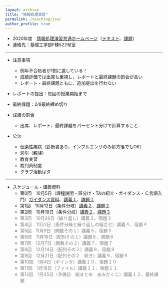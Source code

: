 ```yaml
---
layout: archive
title: "情報処理演習"
permalink: /teaching/jse/
author_profile: true
---
```


* 2020年度　[情報処理演習共通ホームページ](http://www.hlab.sys.es.osaka-u.ac.jp/people/wan/jse/)（[テキスト](http://www.hlab.sys.es.osaka-u.ac.jp/people/wan/jse/text/index.html)、[課題](http://www.hlab.sys.es.osaka-u.ac.jp/people/wan/jse/kadai/index.html)）
* 連絡先：基礎工学部F棟522号室

---

* 注意事項
  * 例年不合格者が1割に達している！
  * 成績評価では出席も重視し，レポートと最終課題の割合が高い
  * レポート・最終課題ともに，追加提出を行わない

* レポートの提出：毎回の授業開始まで
* 最終課題：2/8最終締め切り

* 成績の割合
  * 出席、レポート、最終課題をパーセント分けで計算すること．

* 公欠
  * 伝染性疾病（診断書あり，インフルエンザのみ処方箋でもOK）
  * 忌引（親族）
  * 教育実習
  * 裁判員制度
  * クラブ活動はダ

---

* スケジュール・講義資料
  * 第0回　10月5日（課程説明・班分け・TAの紹介・ガイダンス・Ｃ言語入門）[ガイダンス資料](https://wanweiwei07.github.io/files/guidance.pdf)、[講義１](https://wanweiwei07.github.io/files/jse1.pdf)、[課題１](http://www.hlab.sys.es.osaka-u.ac.jp/people/wan/jse/kadai/kadai01.html)
  * 第1回　10月12日（条件分岐）[講義２](https://wanweiwei07.github.io/files/jse2.pdf)、[課題２](http://www.hlab.sys.es.osaka-u.ac.jp/people/wan/jse/kadai/kadai02.html)
  * 第2回　10月19日（条件分岐）[講義２](https://wanweiwei07.github.io/files/jse3.pdf)、[課題３](http://www.hlab.sys.es.osaka-u.ac.jp/people/wan/jse/kadai/kadai03.html)</span>
  * <span style="color: gray;">第3回　10月26日（繰り返し）講義３、宿題３</span>
  * <span style="color: gray;">第4回　11月2日（条件分岐と繰り返しの組合せ）講義４、宿題４</span>
  * <span style="color: gray;">第5回　11月9日（関数その１）講義５、宿題５</span>
  * <span style="color: gray;">第6回　11月16日（配列その１）講義６、宿題６</span>
  * <span style="color: gray;">第7回　12月7日（関数その２）講義７、宿題７</span>
  * <span style="color: gray;">第8回　12月14日（配列その２）講義８、宿題８</span>
  * <span style="color: gray;">第9回　12月21日（配列その２　続き）講義９、宿題９</span>
  * <span style="color: gray;">第10回　1月4日（ポインタ）講義１０、宿題１０</span>
  * <span style="color: gray;">第11回　1月18日（ファイル）講義１１、宿題１１</span>
  * <span style="color: gray;">第12回　1月25日（予備日　総まとめ　あみだくじ）講義１２、最終課題</span>
